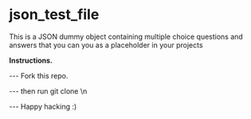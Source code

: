 # json_test_file
This is a JSON dummy object containing multiple choice questions and answers that you can you as a placeholder in your projects

<b>Instructions.</b>

--- Fork this repo.

--- then run git clone <url>\n
  
--- Happy hacking :)
